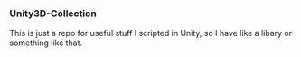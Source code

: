 ### Unity3D-Collection
This is just a repo for useful stuff I scripted in Unity, so I have like a libary or something like that.
